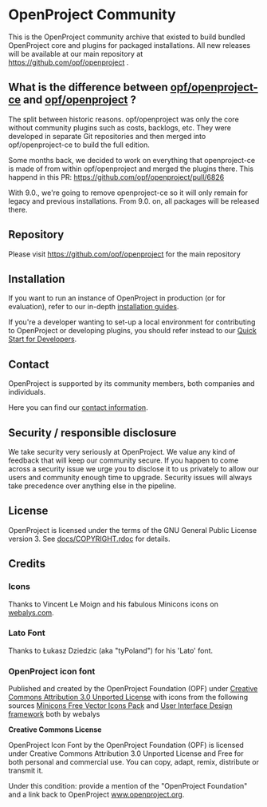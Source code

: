 # OpenProject Community 

This is the OpenProject community archive that existed to build bundled OpenProject core and plugins for packaged installations. All new releases will be available at our main repository at https://github.com/opf/openproject .


## What is the difference between [opf/openproject-ce](https://github.com/opf/openproject-ce) and [opf/openproject](https://github.com/opf/openproject) ?

The split between historic reasons. opf/openproject was only the core without community plugins such as costs, backlogs, etc.
They were developed in separate Git repositories and then merged into opf/openproject-ce to build the full edition.

Some months back, we decided to work on everything that openproject-ce is made of from within opf/openproject and merged the plugins there. This happend in this  PR: https://github.com/opf/openproject/pull/6826

With 9.0., we're going to remove openproject-ce so it will only remain for legacy and previous installations. From 9.0. on, all packages will be released there.


## Repository

Please visit https://github.com/opf/openproject for the main repository

## Installation

If you want to run an instance of OpenProject in production (or for evaluation), refer to our
in-depth [installation guides](https://www.openproject.org/download-and-installation/).

If you're a developer wanting to set-up a local environment for contributing to OpenProject or
developing plugins, you should refer instead to our [Quick Start for Developers](https://www.openproject.org/development/setting-up-development-environment/).

## Contact

OpenProject is supported by its community members, both companies and individuals.

Here you can find our [contact information](https://www.openproject.org/contact-us).


## Security / responsible disclosure

We take security very seriously at OpenProject. We value any kind of feedback that
will keep our community secure. If you happen to come across a security issue we urge
you to disclose it to us privately to allow our users and community enough time to
upgrade. Security issues will always take precedence over anything else in the pipeline.

## License

OpenProject is licensed under the terms of the GNU General Public License version 3.
See [docs/COPYRIGHT.rdoc](docs/COPYRIGHT.rdoc) for details.

## Credits

### Icons

Thanks to Vincent Le Moign and his fabulous Minicons icons on [webalys.com](http://www.webalys.com/minicons/icons-free-pack.php).

### Lato Font

Thanks to Łukasz Dziedzic (aka "tyPoland") for his 'Lato' font.

### OpenProject icon font
Published and created by the OpenProject Foundation (OPF) under [Creative Commons Attribution 3.0 Unported License](http://creativecommons.org/licenses/by/3.0/)
with icons from the following sources
[Minicons Free Vector Icons Pack](http://www.webalys.com/minicons) and
[User Interface Design framework](http://www.webalys.com/design-interface-application-framework.php) both by webalys

**Creative Commons License**

OpenProject Icon Font by the OpenProject Foundation (OPF) is licensed under Creative Commons Attribution 3.0 Unported License
and Free for both personal and commercial use. You can copy, adapt, remix, distribute or transmit it.

Under this condition: provide a mention of the "OpenProject Foundation" and a link back to OpenProject www.openproject.org.
